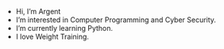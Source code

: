 - Hi, I’m Argent
- I’m interested in Computer Programming and Cyber Security.
- I’m currently learning Python.
- I love Weight Training.

<!---
argentt23/argentt23 is a ✨ special ✨ repository because its `README.md` (this file) appears on your GitHub profile.
You can click the Preview link to take a look at your changes.
--->
